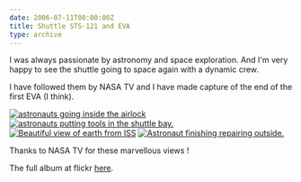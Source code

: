 ```yaml
---
date: 2006-07-11T00:00:00Z
title: Shuttle STS-121 and EVA
type: archive
---
```


I was always passionate by astronomy and space exploration. And I'm very happy to see the shuttle going to space again with a dynamic crew.

I have followed them by NASA TV and I have made capture of the end of the first EVA (I think).

[![astronauts going inside the airlock](http://static.flickr.com/71/186777141_aadea8d036_s.jpg)](http://static.flickr.com/71/186777141_aadea8d036_o.png)
[![astronauts putting tools in the shuttle bay.](http://static.flickr.com/72/186774866_a5a393403a_s.jpg)](http://static.flickr.com/72/186774866_a5a393403a_o.png)
[![Beautiful view of earth from ISS](http://static.flickr.com/63/186778341_d9323a89e5_s.jpg)](http://static.flickr.com/63/186778341_d9323a89e5_o.png)
[![Astronaut finishing repairing outside.](http://static.flickr.com/48/186776658_99dce9211b_s.jpg)](http://static.flickr.com/48/186776658_99dce9211b_o.png)

Thanks to NASA TV for these marvellous views !

The full album at flickr [here](http://www.flickr.com/photos/57244393@N00/sets/72157594194853697/).